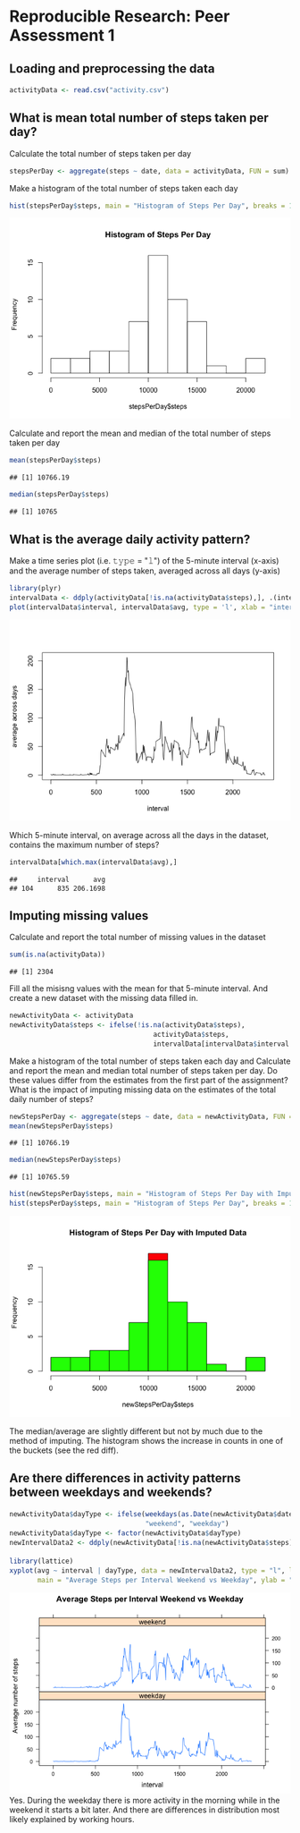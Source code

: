 # Reproducible Research: Peer Assessment 1


## Loading and preprocessing the data

```r
activityData <- read.csv("activity.csv")
```


## What is mean total number of steps taken per day?
Calculate the total number of steps taken per day

```r
stepsPerDay <- aggregate(steps ~ date, data = activityData, FUN = sum)
```

Make a histogram of the total number of steps taken each day

```r
hist(stepsPerDay$steps, main = "Histogram of Steps Per Day", breaks = 10)
```

![](PA1_template_files/figure-html/unnamed-chunk-3-1.png)<!-- -->


Calculate and report the mean and median of the total number of steps taken per day


```r
mean(stepsPerDay$steps)
```

```
## [1] 10766.19
```

```r
median(stepsPerDay$steps)
```

```
## [1] 10765
```

## What is the average daily activity pattern?

Make a time series plot (i.e. 𝚝𝚢𝚙𝚎 = "𝚕") of the 5-minute interval (x-axis) and the average number of steps taken, averaged across all days (y-axis)


```r
library(plyr)
intervalData <- ddply(activityData[!is.na(activityData$steps),], .(interval), .fun = summarise, avg = mean(steps))
plot(intervalData$interval, intervalData$avg, type = 'l', xlab = "interval", ylab = "average across days")
```

![](PA1_template_files/figure-html/unnamed-chunk-5-1.png)<!-- -->

Which 5-minute interval, on average across all the days in the dataset, contains the maximum number of steps?

```r
intervalData[which.max(intervalData$avg),]
```

```
##     interval      avg
## 104      835 206.1698
```

## Imputing missing values

Calculate and report the total number of missing values in the dataset

```r
sum(is.na(activityData))
```

```
## [1] 2304
```

Fill all the misisng values with the mean for that 5-minute interval. And create a new dataset with the missing data filled in.

```r
newActivityData <- activityData
newActivityData$steps <- ifelse(!is.na(activityData$steps),
                                    activityData$steps,
                                    intervalData[intervalData$interval == activityData$interval,]$avg)
```

Make a histogram of the total number of steps taken each day and Calculate and report the mean and median total number of steps taken per day. Do these values differ from the estimates from the first part of the assignment? What is the impact of imputing missing data on the estimates of the total daily number of steps?


```r
newStepsPerDay <- aggregate(steps ~ date, data = newActivityData, FUN = sum)
mean(newStepsPerDay$steps)
```

```
## [1] 10766.19
```

```r
median(newStepsPerDay$steps)
```

```
## [1] 10765.59
```

```r
hist(newStepsPerDay$steps, main = "Histogram of Steps Per Day with Imputed Data", breaks = 10, col="red")
hist(stepsPerDay$steps, main = "Histogram of Steps Per Day", breaks = 10, col="green", add = TRUE)
```

![](PA1_template_files/figure-html/unnamed-chunk-8-1.png)<!-- -->

The median/average are slightly different but not by much due to the method of imputing. The histogram shows the increase in counts in one of the buckets (see the red diff).


## Are there differences in activity patterns between weekdays and weekends?

```r
newActivityData$dayType <- ifelse(weekdays(as.Date(newActivityData$date)) %in% c("Sunday", "Saturday"),
                                  "weekend", "weekday")
newActivityData$dayType <- factor(newActivityData$dayType)
newIntervalData2 <- ddply(newActivityData[!is.na(newActivityData$steps),], .(interval, dayType), .fun = summarise, avg = mean(steps))

library(lattice)
xyplot(avg ~ interval | dayType, data = newIntervalData2, type = "l", layout = c(1, 2),
       main = "Average Steps per Interval Weekend vs Weekday", ylab = "Average number of steps")
```

![](PA1_template_files/figure-html/unnamed-chunk-9-1.png)<!-- -->
Yes. During the weekday there is more activity in the morning while in the weekend it starts a bit later. And there are differences in distribution most likely explained by working hours.
